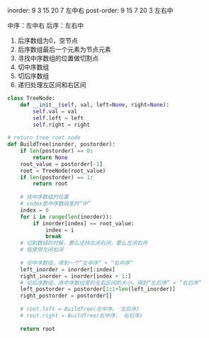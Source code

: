inorder: 9 3 15 20 7   左中右
post-order: 9 15 7 20 3   左右中

中序：左中右
后序：左右中

1. 后序数组为0，空节点
2. 后序数组最后一个元素为节点元素
3. 寻找中序数组的位置做切割点
4. 切中序数组
5. 切后序数组
6. 递归处理左区间和右区间


```python
class TreeNode:
    def __init__(self, val, left=None, right=None):
        self.val = val
        self.left = left
        self.right = right
        
# return tree root node
def BuildTree(inorder, postorder):
    if len(postorder) == 0:
        return None
    root_value = postorder[-1]
    root = TreeNode(root_value)
    if len(postorder) == 1:
        return root
    
    # 找中序数组的位置
    # index是中序数组里的“中”
    index = 0
    for i in range(len(inorder)):
        if inorder[index] == root_value:
            index = i
            break
    # 切割数组的时候，要么坚持左闭右闭，要么左闭右开
    # 我使用左闭右闭
    
    # 切中序数组，得到一个“左中序” + “右中序”
    left_inorder = inorder[:index]
    right_inorder = inorder[index + 1:]
    # 切后序数组，用中序数组里的左右区间的大小，得到“左后序“ + “右后序”
    left_postorder = postorder[1:1+len(left_inorder)]
    right_postorder = postorder[]
    
    # root.left = BuildTree(左中序， 左后序)
    # root.right = BuildTree(右中序， 右后序)
    
    return root
        
    
    
```